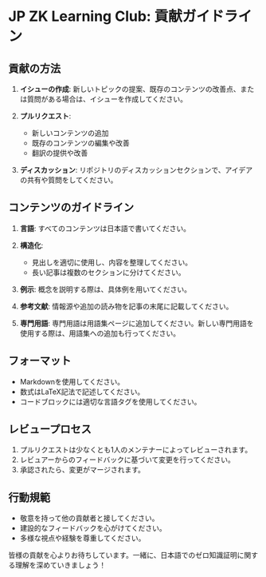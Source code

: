 # JP ZK Learning Club: 貢献ガイドライン

## 貢献の方法

1. **イシューの作成**: 新しいトピックの提案、既存のコンテンツの改善点、または質問がある場合は、イシューを作成してください。

2. **プルリクエスト**: 
   - 新しいコンテンツの追加
   - 既存のコンテンツの編集や改善
   - 翻訳の提供や改善

3. **ディスカッション**: リポジトリのディスカッションセクションで、アイデアの共有や質問をしてください。

## コンテンツのガイドライン

1. **言語**: すべてのコンテンツは日本語で書いてください。

2. **構造化**: 
   - 見出しを適切に使用し、内容を整理してください。
   - 長い記事は複数のセクションに分けてください。

3. **例示**: 概念を説明する際は、具体例を用いてください。

4. **参考文献**: 情報源や追加の読み物を記事の末尾に記載してください。

5. **専門用語**: 専門用語は用語集ページに追加してください。新しい専門用語を使用する際は、用語集への追加も行ってください。

## フォーマット

- Markdownを使用してください。
- 数式はLaTeX記法で記述してください。
- コードブロックには適切な言語タグを使用してください。

## レビュープロセス

1. プルリクエストは少なくとも1人のメンテナーによってレビューされます。
2. レビュアーからのフィードバックに基づいて変更を行ってください。
3. 承認されたら、変更がマージされます。

## 行動規範

- 敬意を持って他の貢献者と接してください。
- 建設的なフィードバックを心がけてください。
- 多様な視点や経験を尊重してください。

皆様の貢献を心よりお待ちしています。一緒に、日本語でのゼロ知識証明に関する理解を深めていきましょう！
